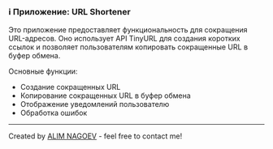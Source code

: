 ### ℹ️ Приложение: URL Shortener

Это приложение предоставляет функциональность для сокращения URL-адресов.
Оно использует API TinyURL для создания коротких ссылок и позволяет
пользователям копировать сокращенные URL в буфер обмена.

Основные функции:
- Создание сокращенных URL
- Копирование сокращенных URL в буфер обмена
- Отображение уведомлений пользователю
- Обработка ошибок

-----
Created by [ALIM NAGOEV](https://github.com/nagoev-id) - feel free to contact me!

